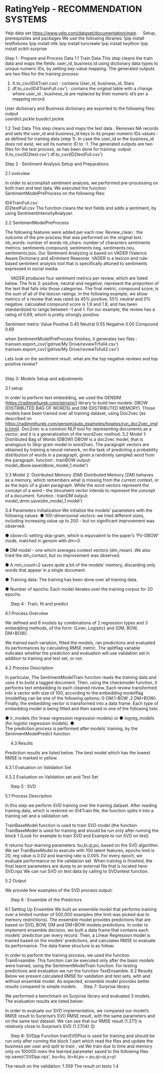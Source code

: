 # RatingYelp - RECOMMENDATION SYSTEMS

Yelp data set
https://www.yelp.com/dataset/documentation/main
  
Setup, prerequisites and packages
We use the following libraries:
!pip install testfixtures
!pip install nltk
!pip install turicreate
!pip install twython
!pip install scikit-surprise


Step 1 : Prepare and Process Data
1.1 Train Data
This step cleans the train data and maps the fields: user_id, business id using dictionary data types to unique numeric IDs, by setting key-value mapping. The generated outputs are two files for the training process:
1)	X.to_csv(ID4Train.csv) : contains User_id, business_id, Stars 
2)	df.to_csv(ID4TrainFull.csv') : 
contains the original table with a change where user_id , business_id are replaced by their numeric id’s per a mapping record.

User dictionary and Business dictionary are exported to the following files:
output  
userdict.pickle
busdict.pickle

1.2 Test Data
This step cleans and maps the test data : Removes NA records and sets the user_id and business_id keys to its proper numeric IDs values - as defined for training data (step 1). In case the user_id or the business_id does not exist, we set its numeric ID to -1.
The generated outputs are two files for the test process, as has been done for training:
output
X.to_csv(ID2test.csv')
df.to_csv(ID2testFull.csv')

Step 2 : Sentiment Analysis Setup and Preparations

2.1 overview

In order to accomplish sentiment analysis, we performed pre-processing on both train and test data. We executed the function SentimentModelPreProcess on the following files:

ID4TrainFull.csv	
ID2testFull.csv
The function cleans the text fields and adds a sentiment, by using SentimentIntensityAnalyzer.

2.2 SentimentModelPreProcess

The following features were added per each row:
Review_clean : the outcome of the pre-process that was performed on the original text.
nb_words: number of words 
nb_chars: number of characters
sentiments metrics: sentiments.compound, sentiments.neg, sentiments.neu, sentiments.pos.
Our Sentiment Analyzing is based on VADER (Valence Aware Dictionary and sEntiment Reasoner. VADER is a lexicon and rule-based sentiment analysis tool that is specifically attuned to sentiments expressed in social media.

 
VADER produces four sentiment metrics per review, which are listed below. The first 3: positive, neutral and negative, represent the proportion of the text that falls into those categories. The final metric, compound score, is the sum of all of the lexicon ratings.
In the following example, we show metrics of a review that was rated as 45% positive, 55% neutral and 0% negative. calculated compound score is  1.9 and 1.8, and has been standardized to range between -1 and 1. For our example, the review has a rating of 0.69, which is pretty strongly positive.


Sentiment metric	Value
Positive	0.45
Neutral	0.55
Negative	0.00
Compound	0.69

when SentimentModelPreProcess finishes, it generates two files :
trainsen.export_csv('gdrive/My Drive/reviewTrfull4.csv')
trainsen.export_csv('gdrive/My Drive/reviewTsfull2.csv')

Lets look on the sentiment result. what are the top negative reviews and top positive review?  
 

Step 3: Models Setup and adjustments

3.1 setup

In order to perform text embedding, we used the GENSIM (https://radimrehurek.com/gensim/) library to build two models: DBOW (DISTRIBUTED BAG OF WORDS) and DM (DISTRIBUTED MEMORY). Those models have been trained over all training dataset, using Doc2vec (as described on https://radimrehurek.com/gensim/auto_examples/howtos/run_doc2vec_imdb.html).
Doc2vec is a common NLP tool for representing documents as a vector, and it is a generalization of the word2vec method.
3.2 Model 1: Distributed Bag of Words (DBOW)
DBOW is a doc2vec model, that is analogous to Skip-gram model in word2vec. The paragraph vectors are obtained by training a neural network, on the task of predicting a probability distribution of words in a paragraph, given a randomly sampled word from the paragraph.
function : trainBOW 
output: model_dbow.save(dbow_model_1.model')


3.3 Model 2: Distributed Memory (DM)
Distributed Memory (DM) behaves as a memory, which remembers what is missing from the current context, or as the topic of a given paragraph. While the word vectors represent the concept of a word - the document vector intends to represent the concept of a document.
function  : trainDM
output: model_dmm.save(dm_model_1.model')

3.4 Parameters Initialization
We initialize the models’ parameters with the following values:
●	100-dimensional vectors: we tried different sizes, including increasing value up to 200 -  but no significant improvement was observed.

●	cbow=0: setting skip-gram, which is equivalent to the paper’s ‘PV-DBOW’ mode, matched in gensim with dm=0.

●	DM  model -  one which averages context vectors (dm_mean) .We also tried the dm_contact, but no improvement was observed. 

●	A min_count=2 saves quite a bit of the models’ memory, discarding only words that appear in a single document.

●	Training data: The training has been done over all training data. 

●	Number of epochs: Each model iterates over the training corpus for 20 epochs.







 
Step 4 : Train, fit and predict


4.1 Process Overview

We defined and 6 models by combinations of 2 regression types and 3 embedding methods, of the form: {Liner, Logistic} and {DM, BOW, DM+BOW}.

We trained each variation, fitted the models, ran predictions and evaluated its performances by calculating RMSE metric. The splitflag variable indicates whether the prediction and evaluation will use validation set in addition to training and test set, or not.

4.2 Process Description

In particular, The SentimentModelTrain function reads the training data and uses it to build a tagged document.
Then, using the checkmodel function, it performs text embedding to each cleaned review.
Each review transformed into a vector with size of 100, according to the embedding modelflag (modelflag can be one of the following options: 0-DM,1-BOW ,2 DM+BOW).
Finally, the embedding vector is transformed into a data frame.
Each type of embedding model is being fitted and then saved in one of the following lists:

●	lr_models (for linear regression regression models) or
●	logreg_models (for logistic regression models).
●	
The prediction process is performed after models’ training, by the SentimentModelPredict function.

 
4.3 Results

Prediction results are listed below. The best model which has the lowest RMSE is marked in yellow.

4.3.1 Evaluation on Validation Set

 

4.3.2 Evaluation on Validation set and Test Set

 


 
Step 5 : SVD

5.1 Process Description

In this step we perform SVD training over the training dataset.
After reading training data, which is restored on ID4Train file, the function splits it into a training set and a validation set.

TrainBaseModel function is used to train SVD model.(the function TrainBaseModel is used for training and should be run only after running the block 1 (Look for example to train SVD and Example to run SVD on test) 

It returns four-learning parameters: bu,bi,qi,pu, based on the SVD algorithm.
We set TrainBaseModel to execute with 100 latent features, epochs limit is 20, reg value is 0.02 and learning rate is 0.005.
For every epoch, we evaluate performance on the validation set.
When training is finished, the final learnt parameters are dump to an external file that is located here: SVD.npz
We can run SVD on test data by calling to SVDontest function.

5.2 Output

We provide few examples of the SVD process output:

 
 
Step 6 : Ensemble of the Predictors 

6.1 Setting Up Ensemble
We built an ensemble model that performs training over a limited number of 500,000 examples (the limit was picked due to memory restrictions).
The ensemble model provides predictions that are based on SVD, BOW, DM and DM+BOW models predictions. In order to implement ensemble decision, we built a data frame that contains each models’ prediction per every record.
Then, a Linear Regression model is trained based on the models’ predictions, and calculates RMSE to evaluate its performance.
The data frame structure is as follow:
 
In order to perform the training process, we used the function TrainEnsamble. This function can be executed only after the basic models were trained, using the SentimentModelTrain function.
For testing predictions and evaluation we run the function TestEnsamble.
6.2 Results
Below we present calculated RMSE for validation and test sets, with and without ensemble model. As expected, ensemble model provides better results compared to simple models.
  
Step 7: Surprise library

We performed a benchmark on Surprise library and evaluated 3 models. The evaluation results are listed below: 
  


In order to evaluate our SVD implementation, we compared our model’s RMSE result to Surprise’s SVD RMSE result, with the same parameters and on the same test dataset. We can see that our RMSE result (1.271) is relatively close to Surprise’s SVD (1.2704) 😊

  


 
Step 8: SVDpp 
Function trainSVDPlus is used for training and should be run only after running the block 1 part which read the files and update the business per user and split to train , val 
We train due to time and memory only on 100000 rows the learned parameter saved to the following files
np.savez('SVDpp.npz', bu=bu, bi=bi,pu = pu,qi=qi,y=y)

The result on the validation: 1.359
The result on tests 1.4

